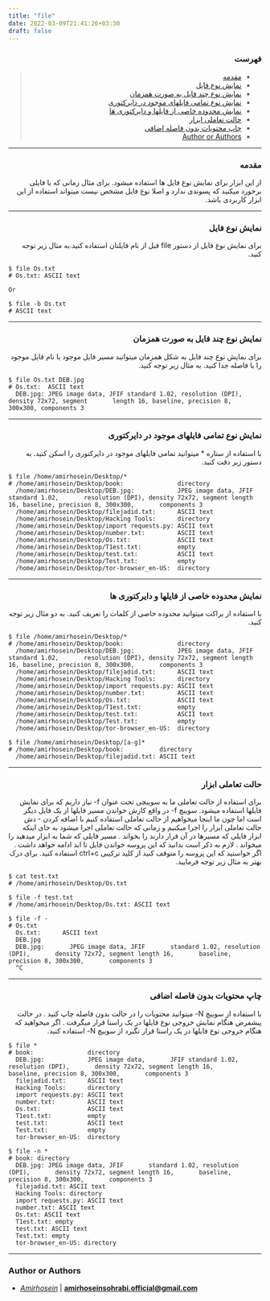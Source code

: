 ```yaml
---
title: "file"
date: 2022-03-09T21:41:26+03:30
draft: false
---
```


<div dir='rtl'>

### فهرست

> - [مقدمه](#مقدمه)
> - [نمایش نوع فایل](#نمایش-نوع-فایل)
> - [نمایش نوع چند فایل به صورت همزمان](#نمایش-نوع-چند-فایل-به-صورت-همزمان)
> - [نمایش نوع تمامی فایلهای موجود در دایرکتوری](#نمایش-نوع-تمامی-فایلهای-موجود-در-دایرکتوری)
> - [نمایش محدوده خاصی از فایلها و دایرکتوری ها](#نمایش-محدوده-خاصی-از-فایلها-و-دایرکتوری-ها)
> - [حالت تعاملی ابزار](#حالت-تعاملی-ابزار)
> - [چاپ محتویات بدون فاصله اضافی](#چاپ-محتویات-بدون-فاصله-اضافی)
> - [Author or Authors](#author-or-authors)
</div>



---
<div dir='rtl'>

### مقدمه
از این ابزار برای نمایش نوع فایل ها استفاده میشود. برای مثال زمانی که با فایلی برخورد میکنید که پسوندی ندارد و اصلا نوع فایل مشخص نیست میتواند استفاده از این ابزار کاربردی باشد.
</div>



---
<div dir='rtl'>

### نمایش نوع فایل
برای نمایش نوع فایل از دستور file قبل از نام فایلتان استفاده کنید.به مثال زیر توجه کنید.
</div>

    $ file Os.txt 
    # Os.txt: ASCII text
    
    Or 

    $ file -b Os.txt
    # ASCII text



---
<div dir='rtl'>

### نمایش نوع چند فایل به صورت همزمان
برای نمایش نوع چند فایل به شکل همزمان میتوانید مسیر فایل موجود یا نام فایل موجود را با فاصله جدا کنید. به مثال زیر توجه کنید.
</div>

    $ file Os.txt DEB.jpg
    # Os.txt:  ASCII text
      DEB.jpg: JPEG image data, JFIF standard 1.02, resolution (DPI), density 72x72, segment       length 16, baseline, precision 8, 300x300, components 3



---
<div dir='rtl'>

### نمایش نوع تمامی فایلهای موجود در دایرکتوری
با استفاده از ستاره * میتوانید تمامی فایلهای موجود در دایرکتوری را اسکن کنید. به دستور زیر دقت کنید.

</div>

    $ file /home/amirhosein/Desktop/*
    # /home/amirhosein/Desktop/book:               directory
      /home/amirhosein/Desktop/DEB.jpg:            JPEG image data, JFIF standard 1.02,       resolution (DPI), density 72x72, segment length 16, baseline, precision 8, 300x300,       components 3
      /home/amirhosein/Desktop/filejadid.txt:      ASCII text
      /home/amirhosein/Desktop/Hacking Tools:      directory
      /home/amirhosein/Desktop/import requests.py: ASCII text
      /home/amirhosein/Desktop/number.txt:         ASCII text
      /home/amirhosein/Desktop/Os.txt:             ASCII text
      /home/amirhosein/Desktop/T1est.txt:          empty
      /home/amirhosein/Desktop/test.txt:           ASCII text
      /home/amirhosein/Desktop/Test.txt:           empty
      /home/amirhosein/Desktop/tor-browser_en-US:  directory
        


---
<div dir='rtl'>

### نمایش محدوده خاصی از فایلها و دایرکتوری ها
با استفاده از براکت میتوانید محدوده خاصی از کلمات را تعریف کنید. به دو مثال زیر توجه کنید.
</div>

    $ file /home/amirhosein/Desktop/*
    # /home/amirhosein/Desktop/book:               directory
      /home/amirhosein/Desktop/DEB.jpg:            JPEG image data, JFIF standard 1.02,       resolution (DPI), density 72x72, segment length 16, baseline, precision 8, 300x300,       components 3
      /home/amirhosein/Desktop/filejadid.txt:      ASCII text
      /home/amirhosein/Desktop/Hacking Tools:      directory
      /home/amirhosein/Desktop/import requests.py: ASCII text
      /home/amirhosein/Desktop/number.txt:         ASCII text
      /home/amirhosein/Desktop/Os.txt:             ASCII text
      /home/amirhosein/Desktop/T1est.txt:          empty
      /home/amirhosein/Desktop/test.txt:           ASCII text
      /home/amirhosein/Desktop/Test.txt:           empty
      /home/amirhosein/Desktop/tor-browser_en-US:  directory
        
    $ file /home/amirhosein/Desktop/[a-g]*
    # /home/amirhosein/Desktop/book:          directory
      /home/amirhosein/Desktop/filejadid.txt: ASCII text
                                                   


---
<div dir='rtl'>

### حالت تعاملی ابزار
برای استفاده از حالت تعاملی ما به سوییچی تحت عنوان f- نیاز داریم که برای نمایش فایلها استفاده میشود. سوییچ f- در واقع کارش خواندن مسیر فایلها از یک فایل دیگر است اما چون ما اینجا میخواهیم از حالت تعاملی استفاده کنیم با اضافه کردن - دش حالت تعاملی ابزار را اجرا میکنیم و زمانی که حالت تعاملی اجرا میشود به جای اینکه ابزار فایلی که مسیرها در آن قرار دارند را بخواند . مسیر فایلی که شما به ابزار میدهید را میخواند . لازم به ذکر است بدانید که این پروسه خواندن فایل تا ابد ادامه خواهد داشت . اگر خواستید که این پروسه را متوقف کنید از کلید ترکیبی ctrl+c استفاده کنید. برای درک بهتر به مثال زیر توجه فرمایید.
</div>

    $ cat test.txt
    # /home/amirhosein/Desktop/Os.txt
             
    $ file -f test.txt
    # /home/amirhosein/Desktop/Os.txt: ASCII text

    $ file -f -
    # Os.txt
      Os.txt:      ASCII text
      DEB.jpg
      DEB.jpg:       JPEG image data, JFIF       standard 1.02, resolution (DPI),       density 72x72, segment length 16,       baseline, precision 8, 300x300,       components 3
      ^C
     


---
<div dir='rtl'>

### چاپ محتویات بدون فاصله اضافی 
با استفاده از سوییچ N- میتوانید محتویات را در حالت بدون فاصله چاپ کنید . در حالت پیشفرض هنگام نمایش خروجی نوع فایلها در یک راستا قرار میگرفت . اگر میخواهید که هنگام خروجی نوع فایلها در یک راستا قرار نگیرد از سوییچ N- استفاده کنید.
</div>

    $ file *
    # book:               directory
      DEB.jpg:            JPEG image data,       JFIF standard 1.02, resolution (DPI),       density 72x72, segment length 16,       baseline, precision 8, 300x300,       components 3
      filejadid.txt:      ASCII text
      Hacking Tools:      directory
      import requests.py: ASCII text
      number.txt:         ASCII text
      Os.txt:             ASCII text
      T1est.txt:          empty
      test.txt:           ASCII text
      Test.txt:           empty
      tor-browser_en-US:  directory
      
    $ file -n *
    # book: directory
      DEB.jpg: JPEG image data, JFIF       standard 1.02, resolution (DPI),       density 72x72, segment length 16,       baseline, precision 8, 300x300,       components 3
      filejadid.txt: ASCII text
      Hacking Tools: directory
      import requests.py: ASCII text
      number.txt: ASCII text
      Os.txt: ASCII text
      T1est.txt: empty
      test.txt: ASCII text
      Test.txt: empty
      tor-browser_en-US: directory
      
---

### Author or Authors

- *[Amirhosein](https://github.com/amirhoseinsb)* | **<amirhoseinsohrabi.official@gmail.com>**

